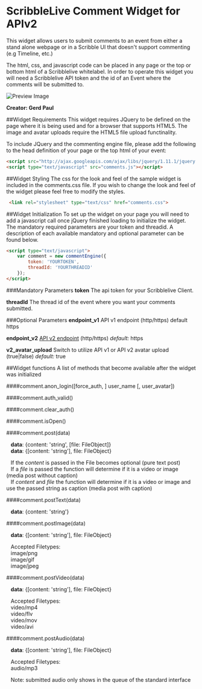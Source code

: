 ScribbleLive Comment Widget for APIv2
===========
This widget allows users to submit comments to an event from either a stand alone webpage or in a Scribble UI that doesn't support commenting (e.g Timeline, etc.)

The html, css, and javascript code can be placed in any page or the top or bottom html of a Scribblelive whitelabel. In order to operate this widget you will need a Scribblelive API token and the id of an Event where the comments will be submitted to.

![Preview Image](http://customerfiles.scribblelive.com.s3.amazonaws.com/commentswidget/commentScreenv2.png)

**__Creator: Gerd Paul__**

##Widget Requirements
This widget requires JQuery to be defined on the page where it is being used and for a browser that supports HTML5. The image and avatar uploads require the HTML5 file upload functinality.

To include JQuery and the commenting engine file, please add the following to the head definition of your page or the top html of your event:

```HTML
<script src="http://ajax.googleapis.com/ajax/libs/jquery/1.11.1/jquery.min.js"></script>
<script type="text/javascript" src="comments.js"></script>
```

##Widget Styling
The css for the look and feel of the sample widget is included in the comments.css file. If you wish to change the look and feel of the widget please feel free to modify the styles.

```HTML
 <link rel="stylesheet" type="text/css" href="comments.css">
```

##Widget Initialization
To set up the widget on your page you will need to add a javascript call once jQuery finished loading to initialize the widget. The mandatory required parameters are your token and threadid. A description of each available mandatory and optional parameter can be found below.

```HTML
<script type="text/javascript">
    var comment = new commentEngine({
        token: 'YOURTOKEN',
        threadId: 'YOURTHREADID'
    });
</script>
```

###Mandatory Parameters
__token__
The api token for your Scribblelive Client.

__threadId__
The thread id of the event where you want your comments submitted.

###Optional Parameters
__endpoint_v1__
API v1 endpoint (http/https) default https

__endpoint_v2__
[API v2 endpoint](https://api.scribblelive.com/) (http/https) _default:_ https

__v2_avatar_upload__
Switch to utilize API v1 or API v2 avatar upload (true|false) _default:_ true

##Widget functions
A list of methods that become available after the widget was initialized

####comment.anon_login([force_auth, ] user_name [, user_avatar])

####comment.auth_valid()

####comment.clear_auth()

####comment.isOpen()

####comment.post(data)

&nbsp;&nbsp;&nbsp;__data__: {content: 'string', [file: FileObject]}  
&nbsp;&nbsp;&nbsp;__data__: {[content: 'string'], file: FileObject}

&nbsp;&nbsp;&nbsp;If the *content* is passed in the File becomes optional (pure text post)  
&nbsp;&nbsp;&nbsp;If a *file* is passed the function will determine if it is a video or image (media post without caption)  
&nbsp;&nbsp;&nbsp;If *content* and *file* the function will determine if it is a video or image and use the passed string as caption (media post with caption)

####comment.postText(data)

&nbsp;&nbsp;&nbsp;__data__: {content: 'string'}

####comment.postImage(data)

&nbsp;&nbsp;&nbsp;__data__: {[content: 'string'], file: FileObject}

&nbsp;&nbsp;&nbsp;Accepted Filetypes:  
&nbsp;&nbsp;&nbsp;image/png  
&nbsp;&nbsp;&nbsp;image/gif  
&nbsp;&nbsp;&nbsp;image/jpeg  

####comment.postVideo(data)

&nbsp;&nbsp;&nbsp;__data__: {[content: 'string'], file: FileObject}

&nbsp;&nbsp;&nbsp;Accepted Filetypes:  
&nbsp;&nbsp;&nbsp;video/mp4  
&nbsp;&nbsp;&nbsp;video/flv  
&nbsp;&nbsp;&nbsp;video/mov  
&nbsp;&nbsp;&nbsp;video/avi  

####comment.postAudio(data)

&nbsp;&nbsp;&nbsp;__data__: {[content: 'string'], file: FileObject}

&nbsp;&nbsp;&nbsp;Accepted Filetypes:  
&nbsp;&nbsp;&nbsp;audio/mp3

&nbsp;&nbsp;&nbsp;Note: submitted audio only shows in the queue of the standard interface
